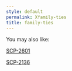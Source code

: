 ```yaml
---
style: default
permalink: Xfamily-ties
title: family-ties
---
```

You may also like:

[SCP-2601](http://scp-wiki.net/scp-2601)

[SCP-2136](http://scp-wiki.net/scp-2136)
